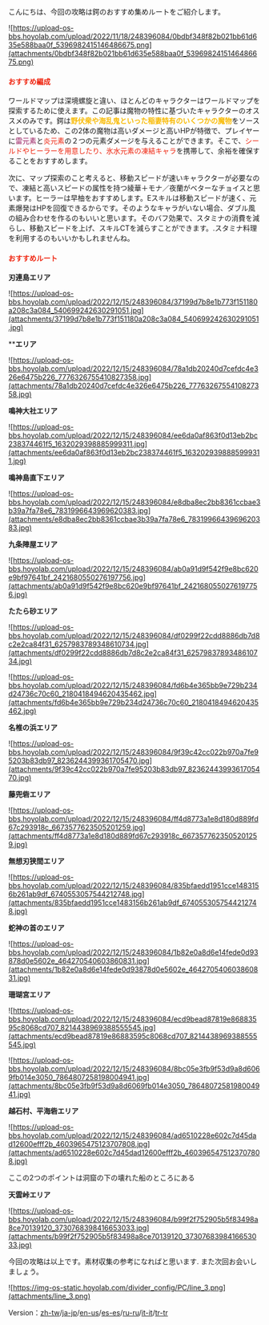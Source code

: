 こんにちは、今回の攻略は鍔のおすすめ集めルートをご紹介します。

![https://upload-os-bbs.hoyolab.com/upload/2022/11/18/248396084/0bdbf348f82b021bb61d635e588baa0f_5396982415146486675.png](attachments/0bdbf348f82b021bb61d635e588baa0f_5396982415146486675.png)





#### <span style="color: rgb(239, 34, 12)">おすすめ編成</span>

ワールドマップは深境螺旋と違い、ほとんどのキャラクターはワールドマップを探索するために使えます。この記事は魔物の特性に基づいたキャラクターのオススメのみです。鍔は<span style="color: rgb(249, 186, 0)">**野伏衆や海乱鬼といった稲妻特有のいくつかの魔物**</span>をソースとしているため、この2体の魔物は高いダメージと高いHPが特徴で、プレイヤーに<span style="color: rgb(152, 25, 94)">雷元素</span>と<span style="color: rgb(239, 34, 12)">炎元素</span>の２つの元素ダメージを与えることができます。そこで、<span style="color: rgb(239, 34, 12)">シールドやヒーラーを用意したり、氷水元素の凍結キャラ</span>を携帯して、余裕を確保することをおすすめします。



次に、マップ探索のこと考えると、移動スピードが速いキャラクターが必要なので、凍結と高いスピードの属性を持つ綾華＋モナ／夜蘭がベターなチョイスと思います。ヒーラーは早柚をおすすめします。Eスキルは移動スピードが速く、元素爆発はHPを回復できるからです。そのようなキャラがいない場合、ダブル風の組み合わせを作るのもいいと思います。そのバフ効果で、スタミナの消費を減らし、移動スピードを上げ、スキルCTを減らすことができます。.スタミナ料理を利用するのもいいかもしれませんね。





#### <span style="color: rgb(239, 34, 12)">おすすめルート</span>

**刃連島エリア**

![https://upload-os-bbs.hoyolab.com/upload/2022/12/15/248396084/37199d7b8e1b773f151180a208c3a084_540699242630291051.jpg](attachments/37199d7b8e1b773f151180a208c3a084_540699242630291051.jpg)





****エリア**

![https://upload-os-bbs.hoyolab.com/upload/2022/12/15/248396084/78a1db20240d7cefdc4e326e6475b226_7776326755410827358.jpg](attachments/78a1db20240d7cefdc4e326e6475b226_7776326755410827358.jpg)





**鳴神大社エリア**

![https://upload-os-bbs.hoyolab.com/upload/2022/12/15/248396084/ee6da0af863f0d13eb2bc238374461f5_1632029398885999311.jpg](attachments/ee6da0af863f0d13eb2bc238374461f5_1632029398885999311.jpg)





**鳴神島直下エリア**

![https://upload-os-bbs.hoyolab.com/upload/2022/12/15/248396084/e8dba8ec2bb8361ccbae3b39a7fa78e6_7831996643969620383.jpg](attachments/e8dba8ec2bb8361ccbae3b39a7fa78e6_7831996643969620383.jpg)





**九条陣屋エリア**

![https://upload-os-bbs.hoyolab.com/upload/2022/12/15/248396084/ab0a91d9f542f9e8bc620e9bf97641bf_2421680550276197756.jpg](attachments/ab0a91d9f542f9e8bc620e9bf97641bf_2421680550276197756.jpg)





**たたら砂エリア**

![https://upload-os-bbs.hoyolab.com/upload/2022/12/15/248396084/df0299f22cdd8886db7d8c2e2ca84f31_6257983789348610734.jpg](attachments/df0299f22cdd8886db7d8c2e2ca84f31_6257983789348610734.jpg)

![https://upload-os-bbs.hoyolab.com/upload/2022/12/15/248396084/fd6b4e365bb9e729b234d24736c70c60_2180418494620435462.jpg](attachments/fd6b4e365bb9e729b234d24736c70c60_2180418494620435462.jpg)







**名椎の浜エリア**

![https://upload-os-bbs.hoyolab.com/upload/2022/12/15/248396084/9f39c42cc022b970a7fe95203b83db97_8236244399361705470.jpg](attachments/9f39c42cc022b970a7fe95203b83db97_8236244399361705470.jpg)





**藤兜砦エリア**

![https://upload-os-bbs.hoyolab.com/upload/2022/12/15/248396084/ff4d8773a1e8d180d889fd67c293918c_6673577623505201259.jpg](attachments/ff4d8773a1e8d180d889fd67c293918c_6673577623505201259.jpg)



**無想刃狭間エリア**

![https://upload-os-bbs.hoyolab.com/upload/2022/12/15/248396084/835bfaedd1951cce1483156b261ab9df_6740553057544212748.jpg](attachments/835bfaedd1951cce1483156b261ab9df_6740553057544212748.jpg)





**蛇神の首のエリア**

![https://upload-os-bbs.hoyolab.com/upload/2022/12/15/248396084/1b82e0a8d6e14fede0d93878d0e5602e_464270540603860831.jpg](attachments/1b82e0a8d6e14fede0d93878d0e5602e_464270540603860831.jpg)



**珊瑚宮エリア**

![https://upload-os-bbs.hoyolab.com/upload/2022/12/15/248396084/ecd9bead87819e86883595c8068cd707_8214438969388555545.jpg](attachments/ecd9bead87819e86883595c8068cd707_8214438969388555545.jpg)

![https://upload-os-bbs.hoyolab.com/upload/2022/12/15/248396084/8bc05e3fb9f53d9a8d6069fb014e3050_7864807258198004941.jpg](attachments/8bc05e3fb9f53d9a8d6069fb014e3050_7864807258198004941.jpg)





**越石村、平海砦エリア**

![https://upload-os-bbs.hoyolab.com/upload/2022/12/15/248396084/ad6510228e602c7d45dad12600efff2b_4603965475123707808.jpg](attachments/ad6510228e602c7d45dad12600efff2b_4603965475123707808.jpg)



ここの2つのポイントは洞窟の下の壊れた船のところにある



 

**天雲峠エリア**

![https://upload-os-bbs.hoyolab.com/upload/2022/12/15/248396084/b99f2f752905b5f83498a8ce70139120_3730768398416653033.jpg](attachments/b99f2f752905b5f83498a8ce70139120_3730768398416653033.jpg)





今回の攻略は以上です。素材収集の参考になればと思います. また次回お会いしましょう。



![https://img-os-static.hoyolab.com/divider_config/PC/line_3.png](attachments/line_3.png)

Version：[zh-tw](../13811751/article)/[ja-jp](../13809367/article)/[en-us](../13809578/article)/[es-es](../13809760/article)/[ru-ru](../13810947/article)/[it-it](../14183029/article)/[tr-tr](../14183415/article)

